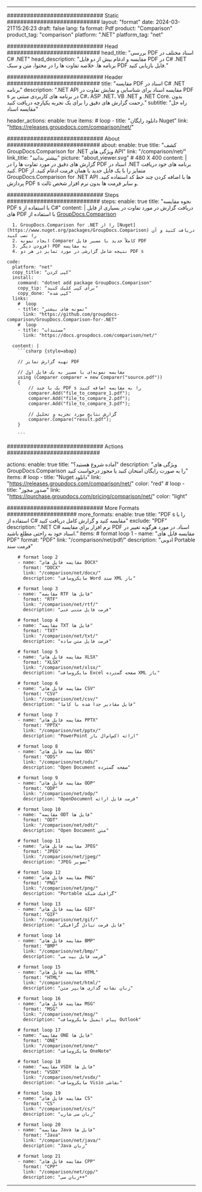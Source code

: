 
---
############################# Static ############################
layout: "format"
date:  2024-03-21T15:26:23
draft: false
lang: fa
format: Pdf
product: "Comparison"
product_tag: "comparison"
platform: ".NET"
platform_tag: "net"

############################# Head ############################
head_title: "بررسی PDF اسناد مختلف در C# .NET"
head_description: "مقایسه و ادغام بیش از دو فایل PDF در C# .NET برنامه ها. خلاصه تفاوت ها را در محتوا، متن و سبک PDF فایل بازیابی کنید."

############################# Header ############################
title: "مقایسه PDF اسناد در C# .NET برنامه" 
description: ".NET API مقایسه اسناد برای شناسایی و نمایش تفاوت در PDF s در برنامه های کاربردی مبتنی بر C#، ASP .NET، VB .NET و .NET Core. بدون زحمت گزارش های دقیق را برای یک تجربه یکپارچه دریافت کنید."
subtitle: "راه حل مقایسه اسناد" 

header_actions:
  enable: true
  items:
    #  loop
    - title: "دانلود رایگان Nuget"
      link: "https://releases.groupdocs.com/comparison/net/"
      
############################# About ############################
about:
    enable: true
    title: "کشف GroupDocs.Comparison for .NET ویژگی های API"
    link: "/comparison/net/"
    link_title: "بیشتر بدانید"
    picture: "about_viewer.svg" # 480 X 400
    content: |
       گزارش های دقیق در مورد تفاوت ها را در PDF اسناد در .NET برنامه های خود دریافت کنید. PDF متمایز را با یک فایل جدید با همان فرمت ادغام کنید. از GroupDocs.Comparison for .NET API ها با اضافه کردن چند خط کد استفاده کنید. پردازش PDF s و سایر فرمت ها بدون نرم افزار شخص ثالث.

############################# Steps ############################
steps:
    enable: true
    title: "نحوه مقایسه PDF s با استفاده از C#"
    content: |
      دریافت گزارش در مورد تفاوت در بسیاری از فایل های PDF با استفاده از [GroupDocs.Comparison](https://products.groupdocs.com/comparison/net/)
      
      1. GroupDocs.Comparison for .NET را از [Nuget](https://www.nuget.org/packages/GroupDocs.Comparison) دریافت کنید و آن را نصب کنید
      2. ایجاد نمونه Comparer کاملاً جدید با مسیر فایل PDF
      3. افزودن دیگر PDF به مقایسه
      4. نتیجه شامل گزارشی در مورد تمایز در هر دو PDF s
   
    code:
      platform: "net"
      copy_title: "کپی کردن"
      install:
        command: "dotnet add package GroupDocs.Comparison"
        copy_tip: "برای کپی کلیک کنید"
        copy_done: "کپی شده"
      links:
        #  loop
        - title: "نمونه های بیشتر"
          link: "https://github.com/groupdocs-comparison/GroupDocs.Comparison-for-.NET"
        #  loop
        - title: "مستندات"
          link: "https://docs.groupdocs.com/comparison/net/"
          
      content: |
        ```csharp {style=abap}

        // تهیه گزارش تمایز PDF

        // مقایسه نمونه‌ای با مسیر به یک فایل اول
        using (Comparer comparer = new Comparer("source.pdf"))
        {
            // یک یا چند PDF s را به مقایسه اضافه کنید
        	comparer.Add("file_to_compare_1.pdf");
            comparer.Add("file_to_compare_2.pdf");
            comparer.Add("file_to_compare_3.pdf");

            // گزارش نتایج مورد تجزیه و تحلیل
            comparer.Compare("result.pdf"); 
        }
        
        ```            

############################# Actions ############################

actions:
  enable: true
  title: "آماده شروع هستید؟"
  description: "ویژگی های GroupDocs.Comparison را به صورت رایگان امتحان کنید یا مجوز درخواست کنید"
  items:
    #  loop
    - title: "Nuget دانلود"
      link: "https://releases.groupdocs.com/comparison/net/"
      color: "red"
        #  loop
    - title: "صدور مجوز"
      link: "https://purchase.groupdocs.com/pricing/comparison/net/"
      color: "light"


############################# More Formats #####################
more_formats:
    enable: true
    title: "PDF s را با استفاده از C# مقایسه کنید و گزارش کامل دریافت کنید"
    exclude: "PDF"
    description: ".NET C# نرم افزار برای مقایسه PDF اسناد. در مورد هرگونه تغییر در اسناد خود به راحتی مطلع باشید."
    items: 
        # format loop 1
        - name: "مقایسه فایل های PDF"
          format: "PDF"
          link: "/comparison/net/pdf/"
          description: "ادوبی Portable فرمت سند"

        # format loop 2
        - name: "مقایسه فایل های DOCX"
          format: "DOCX"
          link: "/comparison/net/docx/"
          description: "مایکروسافت Word سند XML باز"

        # format loop 3
        - name: "مقایسه RTF فایل ها"
          format: "RTF"
          link: "/comparison/net/rtf/"
          description: "فرمت فایل متنی غنی"

        # format loop 4
        - name: "مقایسه TXT فایل ها"
          format: "TXT"
          link: "/comparison/net/txt/"
          description: "فرمت فایل متن ساده"

        # format loop 5
        - name: "مقایسه فایل های XLSX"
          format: "XLSX"
          link: "/comparison/net/xlsx/"
          description: "مایکروسافت Excel صفحه گسترده XML باز"

        # format loop 6
        - name: "مقایسه فایل های CSV"
          format: "CSV"
          link: "/comparison/net/csv/"
          description: "فایل مقادیر جدا شده با کاما"

        # format loop 7
        - name: "مقایسه فایل های PPTX"
          format: "PPTX"
          link: "/comparison/net/pptx/"
          description: "PowerPoint ارائه اکس‌ام‌ال باز"

        # format loop 8
        - name: "مقایسه فایل های ODS"
          format: "ODS"
          link: "/comparison/net/ods/"
          description: "Open Document صفحه گسترده"

        # format loop 9
        - name: "مقایسه فایل های ODP"
          format: "ODP"
          link: "/comparison/net/odp/"
          description: "OpenDocument فرمت فایل ارائه"

        # format loop 10
        - name: "مقایسه ODT فایل ها"
          format: "ODT"
          link: "/comparison/net/odt/"
          description: "Open Document متن"

        # format loop 11
        - name: "مقایسه فایل های JPEG"
          format: "JPEG"
          link: "/comparison/net/jpeg/"
          description: "JPEG تصویر"

        # format loop 12
        - name: "مقایسه فایل های PNG"
          format: "PNG"
          link: "/comparison/net/png/"
          description: "Portable گرافیک شبکه"

        # format loop 13
        - name: "مقایسه فایل های GIF"
          format: "GIF"
          link: "/comparison/net/gif/"
          description: "فایل فرمت تبادل گرافیکی"

        # format loop 14
        - name: "مقایسه فایل های BMP"
          format: "BMP"
          link: "/comparison/net/bmp/"
          description: "فرمت فایل بیت مپ"

        # format loop 15
        - name: "مقایسه فایل های HTML"
          format: "HTML"
          link: "/comparison/net/html/"
          description: "زبان نشانه گذاری هایپر متن"

        # format loop 16
        - name: "مقایسه فایل های MSG"
          format: "MSG"
          link: "/comparison/net/msg/"
          description: "پیام ایمیل مایکروسافت Outlook"

        # format loop 17
        - name: "مقایسه ONE فایل ها"
          format: "ONE"
          link: "/comparison/net/one/"
          description: "مایکروسافت OneNote"

        # format loop 18
        - name: "مقایسه VSDX فایل ها"
          format: "VSDX"
          link: "/comparison/net/vsdx/"
          description: "مایکروسافت Visio نقاشی"

        # format loop 19
        - name: "مقایسه فایل های CS"
          format: "CS"
          link: "/comparison/net/cs/"
          description: "زبان سی شارپ"

        # format loop 20
        - name: "مقایسه Java فایل ها"
          format: "Java"
          link: "/comparison/net/java/"
          description: "Java زبان"
          
        # format loop 21
        - name: "مقایسه فایل های CPP"
          format: "CPP"
          link: "/comparison/net/cpp/"
          description: "زبان سی++"
---